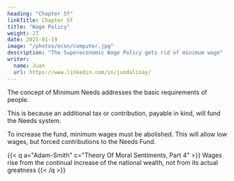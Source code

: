 ```yaml
---
heading: "Chapter 5f"
linkTitle: Chapter 5f
title: "Wage Policy"
weight: 27
date: 2025-01-19
image: "/photos/econ/computer.jpg"
description: "The Supereconomic Wage Policy gets rid of minimum wage"
writer:
  name: Juan
  url: https://www.linkedin.com/in/jundalisay/
---
```



The concept of Minimum Needs addresses the basic requirements of people.

This is because an additional tax or contribution, payable in kind, will fund the Needs system.  

To increase the fund, minimum wages must be abolished. This will allow low wages, but forced contributions to the Needs Fund. 

{{< q a="Adam-Smith" c="Theory Of Moral Sentiments, Part 4" >}}
Wages rise from the continual increase of the national wealth, not from its actual greatness
{{< /q >}}

